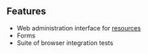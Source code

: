 ## Features

 - Web administration interface for [resources](http://github.com/bigcompany/resources)
 - Forms
 - Suite of browser integration tests